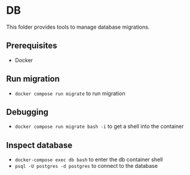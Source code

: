 # DB
This folder provides tools to manage database migrations.

## Prerequisites
- Docker

## Run migration
- `docker compose run migrate` to run migration

## Debugging
- `docker compose run migrate bash -i` to get a shell into the container

## Inspect database
- `docker-compose exec db bash` to enter the db container shell
- `psql -U postgres -d postgres` to connect to the database
